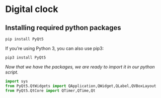 # Digital clock

## Installing required python packages
```terminal
pip install PyQt5
```
If you’re using Python 3, you can also use pip3:
```terminal
pip3 install PyQt5
```
*Now that we have the packages, we are ready to import it in our python script.*
```py
import sys
from PyQt5.QtWidgets import QApplication,QWidget,QLabel,QVBoxLayout
from PyQt5.QtCore import QTimer,QTime,Qt
```
